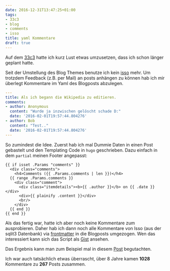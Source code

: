 ```yaml
---
date: 2016-12-31T13:47:25+01:00
tags:
- 33c3
- blog
- comments
- isso
title: yaml Kommentare
draft: true
---
```


Auf dem [33c3](https://events.ccc.de/congress/2016/wiki/Main_Page) hatte
ich kurz Lust etwas umzusetzen, dass ich schon länger geplant hatte.

Seit der Umstellung des Blog Themes benutze ich kein
[isso](https://github.com/posativ/isso) mehr. Um trotzdem Feedback (z.B.
per Mail) an posts anhängen zu können hab ich mir überlegt Kommentare im
Yaml des Blogposts abzulegen.

``` yaml
---
title: Als ich begann die Wikipedia zu editieren.
comments:
- author: Anonymous
  content: "Wurde ja inzwischen gelöscht schade D:"
  date: '2016-02-01T19:57:44.804276'
- author: Bob
  content: "Test.."
  date: '2016-02-01T19:57:44.804276'
---
```

So zumindest die Idee. Zuerst hab ich mal Dummie Daten in einen Post
gebastelt und den Templating Code in `hugo` geschrieben. Dazu einfach in
dem `partial` meinen Footer angepasst:

```
{{ if isset .Params "comments" }}
  <div class="comments">
    <h4>Comments ({{ .Params.comments | len }})</h4>
  {{ range .Params.comments }}
    <div class="comment">
      <div class="itemdetails"><b>{{ .author }}</b> on {{ .date }}</div>
      <div>{{ plainify .content }}</div>
      <br/>
    </div>
  {{ end }}
{{ end }}
```

Als das fertig war, hatte ich aber noch keine Kommentare zum ausprobieren.
Daher hab ich dann noch alle Kommentare von Isso (aus der sqlit3 Datenbank)
via [frontmatter](https://github.com/eyeseast/python-frontmatter) in die
Blogposts umgezogen. Wen das interessiert kann sich das Script als
[Gist](https://gist.github.com/noqqe/7635337eb55e10cf3af9992101a3e26d)
ansehen.

Das Ergebnis kann man zum Beispiel mal in diesem
[Post](https://noqqe.de/blog/2015/10/26/als-ich-begann-die-wikipedia-zu-editieren/) begutachten.

Ich war auch tatsächlich etwas überrascht, über 8 Jahre kamen **1028**
Kommentare zu **267** Posts zusammen.
